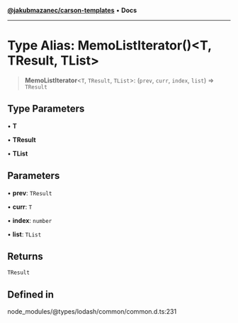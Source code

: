 [**@jakubmazanec/carson-templates**](../../../README.md) • **Docs**

---

# Type Alias: MemoListIterator()\<T, TResult, TList\>

> **MemoListIterator**\<`T`, `TResult`, `TList`\>: (`prev`, `curr`, `index`, `list`) => `TResult`

## Type Parameters

• **T**

• **TResult**

• **TList**

## Parameters

• **prev**: `TResult`

• **curr**: `T`

• **index**: `number`

• **list**: `TList`

## Returns

`TResult`

## Defined in

node_modules/@types/lodash/common/common.d.ts:231

